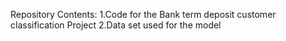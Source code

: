 Repository Contents:
1.Code for the Bank term deposit customer classification Project
2.Data set used for the model
